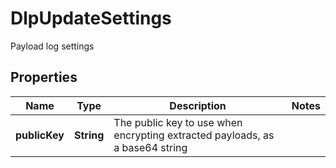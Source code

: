

# DlpUpdateSettings

Payload log settings

## Properties

| Name | Type | Description | Notes |
|------------ | ------------- | ------------- | -------------|
|**publicKey** | **String** | The public key to use when encrypting extracted payloads, as a base64 string |  |



